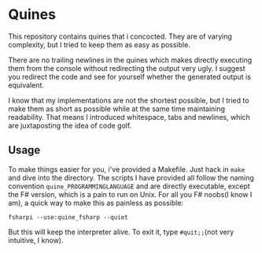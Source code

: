 Quines
======

This repository contains quines that i concocted. They are of varying complexity,
but I tried to keep them as easy as possible.

There are no trailing newlines in the quines which makes directly executing them from
the console without redirecting the output very ugly. I suggest you redirect the
code and see for yourself whether the generated output is equivalent.

I know that my implementations are not the shortest possible, but I tried to make them 
as short as possible while at the same time maintaining readability. That means I introduced
whitespace, tabs and newlines, which are juxtaposting the idea of code golf.

Usage
-----

To make things easier for you, i've provided a Makefile. Just hack in `make` and dive
into the directory. The scripts I have provided all follow the naming convention 
`quine_PROGRAMMINGLANGUAGE` and are directly executable, except the F# version, which
is a pain to run on Unix. For all you F# noobs(I know I am), a quick way to make
this as painless as possible:

```
fsharpi --use:quine_fsharp --quiet
```

But this will keep the interpreter alive. To exit it, type `#quit;;`(not very 
intuitive, I know).
